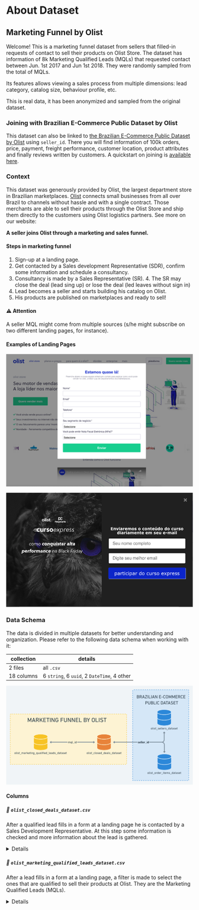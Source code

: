 # About Dataset
## Marketing Funnel by Olist
Welcome! This is a marketing funnel dataset from sellers that filled-in requests of contact to sell their products on Olist Store. The dataset has information of 8k Marketing Qualified Leads (MQLs) that requested contact between Jun. 1st 2017 and Jun 1st 2018. They were randomly sampled from the total of MQLs.

Its features allows viewing a sales process from multiple dimensions: lead category, catalog size, behaviour profile, etc.

This is real data, it has been anonymized and sampled from the original dataset.

### Joining with Brazilian E-Commerce Public Dataset by Olist
This dataset can also be linked to [the Brazilian E-Commerce Public Dataset by Olist](/data/orders/) using `seller_id`. There you will find information of 100k orders, price, payment, freight performance, customer location, product attributes and finally reviews written by customers. A quickstart on joining is [available here](https://www.kaggle.com/andresionek/joining-marketing-funnel-with-brazilian-e-commerce).

### Context
This dataset was generously provided by Olist, the largest department store in Brazilian marketplaces. [Olist](www.Olist.com) connects small businesses from all over Brazil to channels without hassle and with a single contract. Those merchants are able to sell their products through the Olist Store and ship them directly to the customers using Olist logistics partners. See more on our website: 

**A seller joins Olist through a marketing and sales funnel.**

#### Steps in marketing funnel

1. Sign-up at a landing page.
2. Get contacted by a Sales development Representative (SDR), confirm some information and schedule a consultancy.
3. Consultancy is made by a Sales Representative (SR). 4. The SR may close the deal (lead sing up) or lose the deal (led leaves without sign in)
5. Lead becomes a seller and starts building his catalog on Olist.
6. His products are published on marketplaces and ready to sell!

#### ⚠️ Attention
A seller MQL might come from multiple sources (s/he might subscribe on two different landing pages, for instance).

#### Examples of Landing Pages
![landing page example number one](/images/marketing-landing-page-example-1.png)

![landing page example number two](/images/marketing-landing-page-example-2.png)

### Data Schema
The data is divided in multiple datasets for better understanding and organization. Please refer to the following data schema when working with it:

collection | details 
-- | --
2 files | all `.csv`
18 columns | 6 `string`, 6 `uuid`, 2 `DateTime`, 4 other

![schema diagram joining marketing and orders](/images/data-schema-marketing.png)

#### Columns

##### 🏁 `olist_closed_deals_dataset.csv`

After a qualified lead fills in a form at a landing page he is contacted by a Sales Development Representative. At this step some information is checked and more information about the lead is gathered.

<details>

`mql_id` | `seller_id` | `sdr_id` | `sr_id` | `won_date` | `business_segment` | `lead_type` | `lead_behaviour_profile` | `has_company` | `has_gtin`
-- | -- | -- | -- | -- | -- | -- | -- | -- | -- 
Marketing Qualified Lead id | Seller id | Sales Development Representative id | Sales Representative | Date the deal was closed. | Lead business segment. Informed on contact. | Lead type. Informed on contact. | Lead behaviour profile. SDR identify it on contact. | Does the lead have a company (formal documentation)? | Does the lead have Global Trade Item Number (barcode) for his products? 
`5420aad7fec3549a85876ba1c529bd84` | `2c43fb513632d29b3b58df74816f1b06` | `a8387c01a09e99ce014107505b92388c` | `4ef15afb4b2723d8f3d81e51ec7afefe` | `2018-02-26 19:58:54` | `pet` | `online_small` | `cat` | `true` | `false`
`...` | `...` | `...` | `...` | `...` | `...` | `...` | `...` | `...` | `...`

</details>

##### 📣 `olist_marketing_qualified_leads_dataset.csv`

After a lead fills in a form at a landing page, a filter is made to select the ones that are qualified to sell their products at Olist. They are the Marketing Qualified Leads (MQLs).

<details>

`mql_id` | `first_contact_date` | `landing_page_id` | `origin`
-- | -- | -- | --
Marketing Qualified Lead id | Date of the first contact solicitation. | Landing page id where the lead was acquired | Type of media where the lead was acquired
`dac32acd4db4c29c230538b72f8dd87d` | `2018-02-01` | `88740e65d5d6b056e0cda098e1ea6313` | `paid_search`
`...` | `...` | `...` | `...` 

</details>